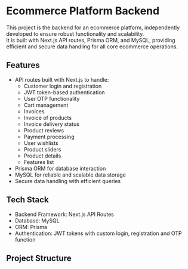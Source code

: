 # Ecommerce Platform Backend

This project is the backend for an ecommerce platform, independently developed to ensure robust functionality and scalability.  
It is built with Next.js API routes, Prisma ORM, and MySQL, providing efficient and secure data handling for all core ecommerce operations.

## Features

- API routes built with Next.js to handle:
  - Customer login and registration
  - JWT token-based authentication
  - User OTP functionality
  - Cart management
  - Invoices
  - Invoice of products
  - Invoice delivery status
  - Product reviews
  - Payment processing
  - User wishlists
  - Product sliders
  - Product details
  - Features list
- Prisma ORM for database interaction
- MySQL for reliable and scalable data storage
- Secure data handling with efficient queries

## Tech Stack

- Backend Framework: Next.js API Routes
- Database: MySQL
- ORM: Prisma
- Authentication: JWT tokens with custom login, registration and OTP function

## Project Structure

